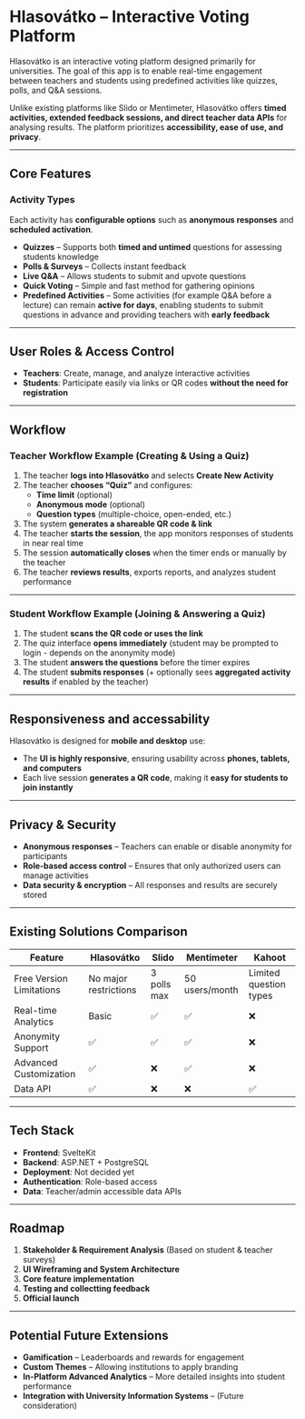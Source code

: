 # Hlasovátko – Interactive Voting Platform

Hlasovátko is an interactive voting platform designed primarily for universities. The goal of this app is to enable real-time engagement between teachers and students using predefined activities like quizzes, polls, and Q&A sessions.

Unlike existing platforms like Slido or Mentimeter, Hlasovátko offers **timed activities, extended feedback sessions, and direct teacher data APIs** for analysing results. The platform prioritizes **accessibility, ease of use, and privacy**.

---

## Core Features

### Activity Types

Each activity has **configurable options** such as **anonymous responses** and **scheduled activation**.

- **Quizzes** – Supports both **timed and untimed** questions for assessing students knowledge
- **Polls & Surveys** – Collects instant feedback
- **Live Q&A** – Allows students to submit and upvote questions
- **Quick Voting** – Simple and fast method for gathering opinions
- **Predefined Activities** – Some activities (for example Q&A before a lecture) can remain **active for days**, enabling students to submit questions in advance and providing teachers with **early feedback**

---

## User Roles & Access Control

- **Teachers**: Create, manage, and analyze interactive activities
- **Students**: Participate easily via links or QR codes **without the need for registration**

---

## Workflow

### Teacher Workflow Example (Creating & Using a Quiz)

1. The teacher **logs into Hlasovátko** and selects **Create New Activity**
2. The teacher **chooses “Quiz”** and configures:
   - **Time limit** (optional)
   - **Anonymous mode** (optional)
   - **Question types** (multiple-choice, open-ended, etc.)
3. The system **generates a shareable QR code & link**
4. The teacher **starts the session**, the app monitors responses of students in near real time
5. The session **automatically closes** when the timer ends or manually by the teacher
6. The teacher **reviews results**, exports reports, and analyzes student performance

---

### Student Workflow Example (Joining & Answering a Quiz)

1. The student **scans the QR code or uses the link**
2. The quiz interface **opens immediately** (student may be prompted to login - depends on the anonymity mode)
3. The student **answers the questions** before the timer expires
4. The student **submits responses** (+ optionally sees **aggregated activity results** if enabled by the teacher)

---

## Responsiveness and accessability

Hlasovátko is designed for **mobile and desktop** use:

- The **UI is highly responsive**, ensuring usability across **phones, tablets, and computers**
- Each live session **generates a QR code**, making it **easy for students to join instantly**

---

## Privacy & Security

- **Anonymous responses** – Teachers can enable or disable anonymity for participants
- **Role-based access control** – Ensures that only authorized users can manage activities
- **Data security & encryption** – All responses and results are securely stored

---

## Existing Solutions Comparison

| Feature                  | Hlasovátko            | Slido       | Mentimeter     | Kahoot                 |
| ------------------------ | --------------------- | ----------- | -------------- | ---------------------- |
| Free Version Limitations | No major restrictions | 3 polls max | 50 users/month | Limited question types |
| Real-time Analytics      | Basic                 | ✅          | ✅             | ❌                     |
| Anonymity Support        | ✅                    | ✅          | ✅             | ❌                     |
| Advanced Customization   | ✅                    | ❌          | ✅             | ❌                     |
| Data API                 | ✅                    | ❌          | ❌             | ✅                     |

---

## Tech Stack

- **Frontend**: SvelteKit
- **Backend**: ASP.NET + PostgreSQL
- **Deployment**: Not decided yet
- **Authentication**: Role-based access
- **Data**: Teacher/admin accessible data APIs

---

## Roadmap

1. **Stakeholder & Requirement Analysis** (Based on student & teacher surveys)
2. **UI Wireframing and System Architecture**
3. **Core feature implementation**
4. **Testing and collectting feedback**
5. **Official launch**

---

## Potential Future Extensions

- **Gamification** – Leaderboards and rewards for engagement
- **Custom Themes** – Allowing institutions to apply branding
- **In-Platform Advanced Analytics** – More detailed insights into student performance
- **Integration with University Information Systems** – (Future consideration)

